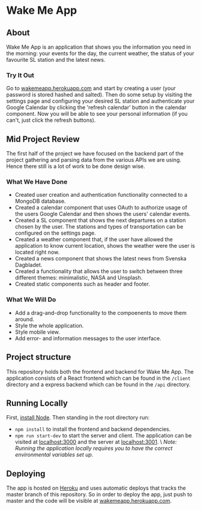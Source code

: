 # Wake Me App

## About
Wake Me App is an application that shows you the information you need in the morning: your events for the day, the current weather, the status of your favourite SL station and the latest news.

### Try It Out
Go to [wakemeapp.herokuapp.com](https://wakemeapp.herokuapp.com) and start by creating a user (your password is stored hashed and salted). Then do some setup by visiting the settings page and configuring your desired SL station and authenticate your Google Calendar by clicking the 'refresh calendar' button in the calendar component. Now you will be able to see your personal information (if you can't, just click the refresh buttons).

## Mid Project Review
The first half of the project we have focused on the backend part of the project gathering and parsing data from the various APIs we are using. Hence there still is a lot of work to be done design wise.

### What We Have Done
- Created user creation and authentication functionality connected to a MongoDB database.
- Created a calendar component that uses OAuth to authorize usage of the users Google Calendar and then shows the users' calendar events.
- Created a SL component that shows the next departures on a station chosen by the user. The stations and types of transportation can be configured on the settings page.
- Created a weather component that, if the user have allowed the application to know current location, shows the weather were the user is located right now.
- Created a news component that shows the latest news from Svenska Dagbladet.
- Created a functionality that allows the user to switch between three different themes: minimalistic, NASA and Unsplash.
- Created static components such as header and footer.

### What We Will Do
- Add a drag-and-drop functionality to the compoenents to move them around.
- Style the whole application.
- Style mobile view.
- Add error- and information messages to the user interface.

## Project structure
This repository holds both the frontend and backend for Wake Me App. The application consists of a React frontend which can be found in the `/client` directory and a express backend which can be found in the `/api` directory.

## Running Locally
First, [install Node](https://docs.npmjs.com/getting-started/installing-node). Then standing in the root directory run:
* `npm install` to install the frontend and backend dependencies.
* `npm run start-dev` to start the server and client. The application can be visited at [localhost:3000](https://localhost:3000) and the server at [localhost:3001](https://localhost:3001). \\
*Note: Running the application locally requires you to have the correct environmental variables set up.*

## Deploying
The app is hosted on [Heroku](https://heroku.com) and uses automatic deploys that tracks the master branch of this repository. So in order to deploy the app, just push to master and the code will be visible at [wakemeapp.herokuapp.com](https://wakemeapp.herokuapp.com).